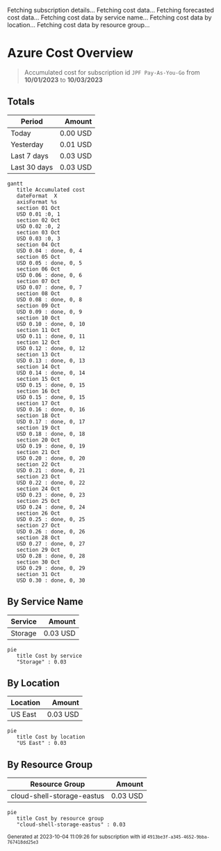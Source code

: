 Fetching subscription details...
Fetching cost data...
Fetching forecasted cost data...
Fetching cost data by service name...
Fetching cost data by location...
Fetching cost data by resource group...
# Azure Cost Overview

> Accumulated cost for subscription id `JPF Pay-As-You-Go` from **10/01/2023** to **10/03/2023**

## Totals

|Period|Amount|
|---|---:|
|Today|0.00 USD|
|Yesterday|0.01 USD|
|Last 7 days|0.03 USD|
|Last 30 days|0.03 USD|

```mermaid
gantt
   title Accumulated cost
   dateFormat  X
   axisFormat %s
   section 01 Oct
   USD 0.01 :0, 1
   section 02 Oct
   USD 0.02 :0, 2
   section 03 Oct
   USD 0.03 :0, 3
   section 04 Oct
   USD 0.04 : done, 0, 4
   section 05 Oct
   USD 0.05 : done, 0, 5
   section 06 Oct
   USD 0.06 : done, 0, 6
   section 07 Oct
   USD 0.07 : done, 0, 7
   section 08 Oct
   USD 0.08 : done, 0, 8
   section 09 Oct
   USD 0.09 : done, 0, 9
   section 10 Oct
   USD 0.10 : done, 0, 10
   section 11 Oct
   USD 0.11 : done, 0, 11
   section 12 Oct
   USD 0.12 : done, 0, 12
   section 13 Oct
   USD 0.13 : done, 0, 13
   section 14 Oct
   USD 0.14 : done, 0, 14
   section 15 Oct
   USD 0.15 : done, 0, 15
   section 16 Oct
   USD 0.15 : done, 0, 15
   section 17 Oct
   USD 0.16 : done, 0, 16
   section 18 Oct
   USD 0.17 : done, 0, 17
   section 19 Oct
   USD 0.18 : done, 0, 18
   section 20 Oct
   USD 0.19 : done, 0, 19
   section 21 Oct
   USD 0.20 : done, 0, 20
   section 22 Oct
   USD 0.21 : done, 0, 21
   section 23 Oct
   USD 0.22 : done, 0, 22
   section 24 Oct
   USD 0.23 : done, 0, 23
   section 25 Oct
   USD 0.24 : done, 0, 24
   section 26 Oct
   USD 0.25 : done, 0, 25
   section 27 Oct
   USD 0.26 : done, 0, 26
   section 28 Oct
   USD 0.27 : done, 0, 27
   section 29 Oct
   USD 0.28 : done, 0, 28
   section 30 Oct
   USD 0.29 : done, 0, 29
   section 31 Oct
   USD 0.30 : done, 0, 30
```

## By Service Name

|Service|Amount|
|---|---:|
|Storage|0.03 USD|

```mermaid
pie
   title Cost by service
   "Storage" : 0.03
```

## By Location

|Location|Amount|
|---|---:|
|US East|0.03 USD|

```mermaid
pie
   title Cost by location
   "US East" : 0.03
```

## By Resource Group

|Resource Group|Amount|
|---|---:|
|cloud-shell-storage-eastus|0.03 USD|

```mermaid
pie
   title Cost by resource group
   "cloud-shell-storage-eastus" : 0.03
```

<sup>Generated at 2023-10-04 11:09:26 for subscription with id `4913be3f-a345-4652-9bba-767418dd25e3`</sup>
